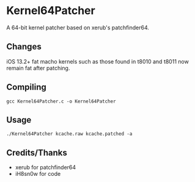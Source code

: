 # Kernel64Patcher
A 64-bit kernel patcher based on xerub's patchfinder64.

## Changes
iOS 13.2+ fat macho kernels such as those found in t8010 and t8011 now remain fat after patching.

## Compiling
```
gcc Kernel64Patcher.c -o Kernel64Patcher
```
## Usage
```
./Kernel64Patcher kcache.raw kcache.patched -a
```
## Credits/Thanks
* xerub for patchfinder64
* iH8sn0w for code
